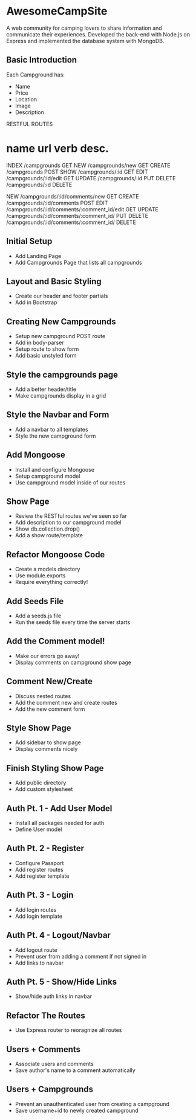 # AwesomeCampSite
A web community for camping lovers to share information and communicate their experiences.
Developed the back-end with Node.js on Express and implemented the database system with MongoDB.

## Basic Introduction
Each Campground has:
   * Name
   * Price
   * Location
   * Image
   * Description


RESTFUL ROUTES

name                 url                               verb         desc.
==============================================================================
INDEX   /campgrounds                                    GET
NEW     /campgrounds/new                                GET
CREATE  /campgrounds                                    POST
SHOW    /campgrounds/:id                                GET
EDIT    /campgrounds/:id/edit                           GET
UPDATE  /campgrounds/:id                                PUT
DELETE  /campgrounds/:id                                DELETE

NEW     /campgrounds/:id/comments/new                   GET
CREATE  /campgrounds/:id/comments                       POST
EDIT    /campgrounds/:id/comments/:comment_id/edit      GET
UPDATE  /campgrounds/:id/comments/:comment_id/          PUT
DELETE  /campgrounds/:id/comments/:comment_id/          DELETE


## Initial Setup
* Add Landing Page
* Add Campgrounds Page that lists all campgrounds


## Layout and Basic Styling
* Create our header and footer partials
* Add in Bootstrap

## Creating New Campgrounds
* Setup new campground POST route
* Add in body-parser
* Setup route to show form
* Add basic unstyled form

## Style the campgrounds page
* Add a better header/title
* Make campgrounds display in a grid

## Style the Navbar and Form
* Add a navbar to all templates
* Style the new campground form

## Add Mongoose
* Install and configure Mongoose
* Setup campground model
* Use campground model inside of our routes

## Show Page
* Review the RESTful routes we've seen so far
* Add description to our campground model
* Show db.collection.drop()
* Add a show route/template

## Refactor Mongoose Code
* Create a models directory
* Use module.exports
* Require everything correctly!

## Add Seeds File
* Add a seeds.js file
* Run the seeds file every time the server starts

## Add the Comment model!
* Make our errors go away!
* Display comments on campground show page

## Comment New/Create
* Discuss nested routes
* Add the comment new and create routes
* Add the new comment form

## Style Show Page
* Add sidebar to show page
* Display comments nicely

## Finish Styling Show Page
* Add public directory
* Add custom stylesheet

## Auth Pt. 1 - Add User Model
* Install all packages needed for auth
* Define User model 

## Auth Pt. 2 - Register
* Configure Passport
* Add register routes
* Add register template

## Auth Pt. 3 - Login
* Add login routes
* Add login template

## Auth Pt. 4 - Logout/Navbar
* Add logout route
* Prevent user from adding a comment if not signed in
* Add links to navbar

## Auth Pt. 5 - Show/Hide Links
* Show/hide auth links in navbar 

## Refactor The Routes
* Use Express router to reoragnize all routes

## Users + Comments
* Associate users and comments
* Save author's name to a comment automatically

## Users + Campgrounds
* Prevent an unauthenticated user from creating a campground
* Save username+id to newly created campground

 

